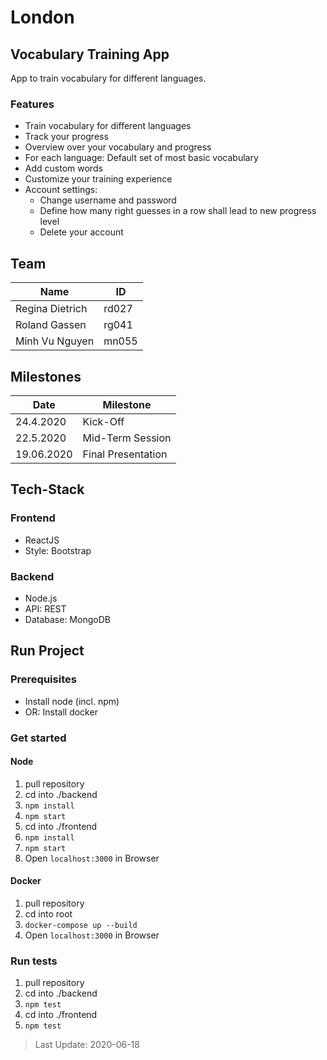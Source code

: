 # London

## Vocabulary Training App

App to train vocabulary for different languages.

### Features

- Train vocabulary for different languages
- Track your progress
- Overview over your vocabulary and progress
- For each language: Default set of most basic vocabulary
- Add custom words
- Customize your training experience
- Account settings: 
    - Change username and password
    - Define how many right guesses in a row shall lead to new progress level
    - Delete your account

## Team

| Name            | ID    |
| --------------- | ----- |
| Regina Dietrich | rd027 |
| Roland Gassen   | rg041 |
| Minh Vu Nguyen  | mn055 |

## Milestones

| Date       | Milestone          |
| ---------- | ------------------ |
| 24.4.2020  | Kick-Off           |
| 22.5.2020  | Mid-Term Session   |
| 19.06.2020 | Final Presentation |

## Tech-Stack

### Frontend

- ReactJS
- Style: Bootstrap

### Backend

- Node.js
- API: REST
- Database: MongoDB

## Run Project

### Prerequisites

- Install node (incl. npm)
- OR: Install docker

### Get started
#### Node
1. pull repository
2. cd into ./backend
3. `npm install`
4. `npm start`
5. cd into ./frontend
6. `npm install`
7. `npm start`
8. Open `localhost:3000` in Browser

#### Docker
1. pull repository
2. cd into root
3. `docker-compose up --build`
4. Open `localhost:3000` in Browser

### Run tests
1. pull repository
2. cd into ./backend
3. `npm test`
4. cd into ./frontend
5. `npm test`

> Last Update: 2020-06-18


